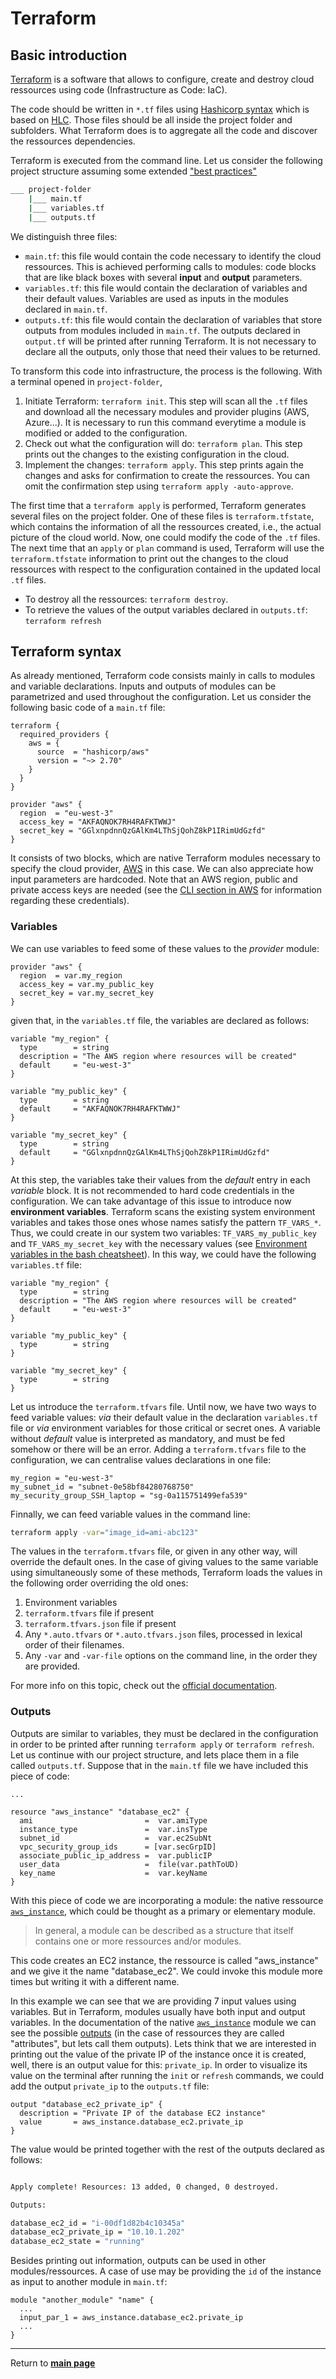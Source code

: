 # Terraform 

## Basic introduction

[Terraform](https://www.terraform.io/) is a software that allows to configure, create and destroy cloud ressources using code (Infrastructure as Code: IaC).

The code should be written in `*.tf` files using [Hashicorp syntax](https://www.terraform.io/docs/language/syntax/configuration.html) 
which is based on [HLC](https://github.com/hashicorp/hcl/blob/main/hclsyntax/spec.md). 
Those files should be all inside the project folder and subfolders.
What Terraform does is to aggregate all the code and discover the ressources dependencies.

Terraform is executed from the command line. Let us consider the following project structure assuming some extended ["best practices"](https://www.terraform-best-practices.com/code-structure)
```sh
___ project-folder
    |___ main.tf
    |___ variables.tf
    |___ outputs.tf
```
We distinguish three files:
* `main.tf`: this file would contain the code necessary to identify the cloud ressources. This is achieved performing calls to modules: code blocks that are like black boxes with several **input** and **output** parameters.
* `variables.tf`: this file would contain the declaration of variables and their default values. Variables are used as inputs in the modules declared in `main.tf`.
* `outputs.tf`: this file would contain the declaration of variables that store outputs from modules included in `main.tf`. The outputs declared in `output.tf` will be printed after running Terraform. It is not necessary to declare all the outputs, only those that need their values to be returned.

To transform this code into infrastructure, the process is the following. With a terminal opened in `project-folder`,
1. Initiate Terraform: `terraform init`. This step will scan all the `.tf` files and download all the necessary modules and provider plugins (AWS, Azure...). It is necessary to run this command everytime a module is modified or added to the configuration.
2. Check out what the configuration will do: `terraform plan`. This step prints out the changes to the existing configuration in the cloud.
3. Implement the changes: `terraform apply`. This step prints again the changes and asks for confirmation to create the ressources. You can omit the confirmation step using `terraform apply -auto-approve`.

The first time that a `terraform apply` is performed, Terraform generates several files on the project folder. 
One of these files is `terraform.tfstate`, which contains the information of all the ressources created, i.e., the actual picture of the cloud world.
Now, one could modify the code of the `.tf` files.
The next time that an `apply` or `plan` command is used, 
Terraform will use the `terraform.tfstate` information to print out the changes to the cloud ressources with respect to the configuration contained in the updated local `.tf` files.

* To destroy all the ressources: `terraform destroy`.
* To retrieve the values of the output variables declared in `outputs.tf`: `terraform refresh`

## Terraform syntax

As already mentioned, Terraform code consists mainly in calls to modules and variable declarations. Inputs and outputs of modules can be parametrized and used throughout the configuration. Let us consider the following basic code of a `main.tf` file:
```hlc
terraform {
  required_providers {
    aws = {
      source  = "hashicorp/aws"
      version = "~> 2.70"
    }
  }
}

provider "aws" {
  region  = "eu-west-3"
  access_key = "AKFAQNOK7RH4RAFKTWWJ"
  secret_key = "GGlxnpdnnQzGAlKm4LThSjQohZ8kP1IRimUdGzfd"
}
```
It consists of two blocks, which are native Terraform modules necessary to specify the cloud provider, [AWS](https://registry.terraform.io/providers/hashicorp/aws/latest/docs) in this case. We can also appreciate how input parameters are hardcoded. Note that an AWS region, public and private access keys are needed (see the [CLI section in AWS](../AWS/README.md) for information regarding these credentials). 

### Variables

We can use variables to feed some of these values to the _provider_ module:
```hlc
provider "aws" {
  region  = var.my_region
  access_key = var.my_public_key
  secret_key = var.my_secret_key
}
```
given that, in the `variables.tf` file, the variables are declared as follows:
```hcl
variable "my_region" {
  type        = string
  description = "The AWS region where resources will be created"
  default     = "eu-west-3"
}

variable "my_public_key" {
  type        = string
  default     = "AKFAQNOK7RH4RAFKTWWJ"
}

variable "my_secret_key" {
  type        = string
  default     = "GGlxnpdnnQzGAlKm4LThSjQohZ8kP1IRimUdGzfd"
}
```
At this step, the variables take their values from the _default_ entry in each _variable_ block.
It is not recommended to hard code credentials in the configuration. 
We can take advantage of this issue to introduce now **environment variables**. 
Terraform scans the existing system environment variables and takes those ones whose names satisfy the pattern `TF_VARS_*`. 
Thus, we could create in our system two variables: `TF_VARS_my_public_key` and `TF_VARS_my_secret_key` with the necessary values (see [Environment variables in the bash cheatsheet](../bash/README.md)).
In this way, we could have the following `variables.tf` file:
```hcl
variable "my_region" {
  type        = string
  description = "The AWS region where resources will be created"
  default     = "eu-west-3"
}

variable "my_public_key" {
  type        = string
}

variable "my_secret_key" {
  type        = string
}
```
Let us introduce the `terraform.tfvars` file. Until now, we have two ways to feed variable values: _via_ their default value in the declaration `variables.tf` file or _via_ environment variables for those critical or secret ones. A variable without _default_ value is interpreted as mandatory, and must be fed somehow or there will be an error. Adding a `terraform.tfvars` file to the configuration, we can centralise values declarations in one file:
```hcl
my_region = "eu-west-3"
my_subnet_id = "subnet-0e58bf84280768750"
my_security_group_SSH_laptop = "sg-0a115751499efa539"
```
Finnally, we can feed variable values in the command line:
```sh
terraform apply -var="image_id=ami-abc123"
```
The values in the `terraform.tfvars` file, or given in any other way, will override the default ones. In the case of giving values to the same variable using simultaneously some of these methods, Terraform loads the values in the following order overriding the old ones:
1. Environment variables
2. `terraform.tfvars` file if present
3. `terraform.tfvars.json` file if present
4. Any `*.auto.tfvars` or `*.auto.tfvars.json` files, processed in lexical order of their filenames.
5. Any `-var` and `-var-file` options on the command line, in the order they are provided.

For more info on this topic, check out the [official documentation](https://www.terraform.io/docs/language/values/variables.html). 

### Outputs

Outputs are similar to variables, they must be declared in the configuration in order to be printed after running `terraform apply` or `terraform refresh`. 
Let us continue with our project structure, and lets place them in a file called `outputs.tf`. Suppose that in the `main.tf` file we have included this piece of code:
```hlc
...

resource "aws_instance" "database_ec2" {
  ami                         =  var.amiType
  instance_type               =  var.insType
  subnet_id                   =  var.ec2SubNt
  vpc_security_group_ids      = [var.secGrpID]
  associate_public_ip_address =  var.publicIP
  user_data                   =  file(var.pathToUD)
  key_name                    =  var.keyName
}

```
With this piece of code we are incorporating a module: the native ressource [`aws_instance`](https://registry.terraform.io/providers/hashicorp/aws/latest/docs/resources/instance#argument-reference), which could be thought as a primary or elementary module. 
>In general, a module can be described as a structure that itself contains one or more ressources and/or modules. 

This code creates an EC2 instance, the ressource is called "aws_instance" and we give it the name "database_ec2". 
We could invoke this module more times but writing it with a different name. 

In this example we can see that we are providing 7 input values using variables. 
But in Terraform, modules usually have both input and output variables.
In the documentation of the native [`aws_instance`](https://registry.terraform.io/providers/hashicorp/aws/latest/docs/resources/instance#argument-reference) module we can see the possible [outputs](https://registry.terraform.io/providers/hashicorp/aws/latest/docs/resources/instance#attributes-reference) (in the case of ressources they are called "attributes", but lets call them outputs). 
Lets think that we are interested in printing out the value of the private IP of the instance once it is created, well, there is an output value for this: `private_ip`. 
In order to visualize its value on the terminal after running the `init` or `refresh` commands, we could add the output `private_ip` to the `outputs.tf` file:
```hlc
output "database_ec2_private_ip" {
  description = "Private IP of the database EC2 instance"
  value       = aws_instance.database_ec2.private_ip
}
```
The value would be printed together with the rest of the outputs declared as follows:
```sh

Apply complete! Resources: 13 added, 0 changed, 0 destroyed.

Outputs:

database_ec2_id = "i-00df1d82b4c10345a"
database_ec2_private_ip = "10.10.1.202"
database_ec2_state = "running"
```

Besides printing out information, outputs can be used in other modules/ressources. A case of use may be providing the `id` of the instance as input to another module in `main.tf`:
```hlc
module "another_module" "name" {
  ...
  input_par_1 = aws_instance.database_ec2.private_ip
  ...
}
```

***

Return to **[main page](../README.md)** 
